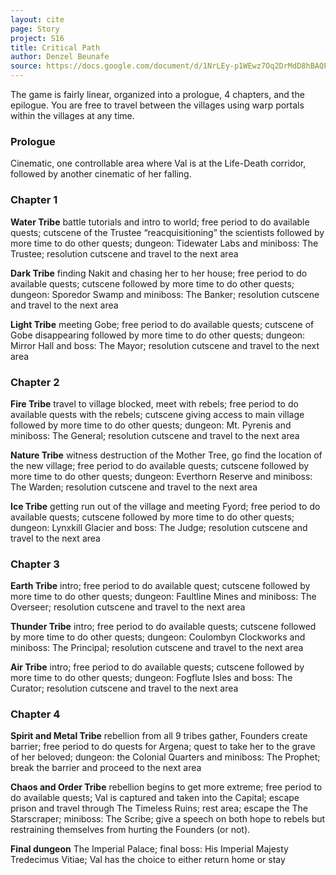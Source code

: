 ```yaml
---
layout: cite
page: Story
project: S16
title: Critical Path
author: Denzel Beunafe
source: https://docs.google.com/document/d/1NrLEy-p1WEwz7Oq2DrMdD8hBAQFW9rioQyi4rslvMqE/edit?usp=sharing
---
```

The game is fairly linear, organized into a prologue, 4 chapters, and the epilogue. You are free to travel between the villages using warp portals within the villages at any time.

### Prologue

Cinematic, one controllable area where Val is at the Life-Death corridor, followed by another cinematic of her falling.

### Chapter 1

**Water Tribe** battle tutorials and intro to world; free period to do available quests; cutscene of the Trustee “reacquisitioning” the scientists followed by more time to do other quests; dungeon: Tidewater Labs and miniboss: The Trustee; resolution cutscene and travel to the next area

**Dark Tribe** finding Nakit and chasing her to her house; free period to do available quests; cutscene followed by more time to do other quests; dungeon: Sporedor Swamp and miniboss: The Banker; resolution cutscene and travel to the next area

**Light Tribe** meeting Gobe; free period to do available quests; cutscene of Gobe disappearing followed by more time to do other quests; dungeon: Mirror Hall and boss: The Mayor; resolution cutscene and travel to the next area

### Chapter 2

**Fire Tribe** travel to village blocked, meet with rebels; free period to do available quests with the rebels; cutscene giving access to main village followed by more time to do other quests; dungeon: Mt. Pyrenis and miniboss: The General; resolution cutscene and travel to the next area

**Nature Tribe** witness destruction of the Mother Tree, go find the location of the new village;  free period to do available quests; cutscene followed by more time to do other quests; dungeon: Everthorn Reserve and miniboss: The Warden; resolution cutscene and travel to the next area

**Ice Tribe** getting run out of the village and meeting Fyord; free period to do available quests; cutscene followed by more time to do other quests; dungeon: Lynxkill Glacier and boss: The Judge; resolution cutscene and travel to the next area

### Chapter 3

**Earth Tribe** intro; free period to do available quest; cutscene followed by more time to do other quests; dungeon: Faultline Mines and miniboss: The Overseer; resolution cutscene and travel to the next area

**Thunder Tribe** intro;  free period to do available quests; cutscene followed by more time to do other quests; dungeon: Coulombyn Clockworks and miniboss: The Principal; resolution cutscene and travel to the next area

**Air Tribe** intro; free period to do available quests; cutscene followed by more time to do other quests; dungeon: Fogflute Isles and boss: The Curator; resolution cutscene and travel to the next area

### Chapter 4

**Spirit and Metal Tribe** rebellion from all 9 tribes gather, Founders create barrier; free period to do quests for Argena; quest to take her to the grave of her beloved; dungeon: the Colonial Quarters and miniboss: The Prophet; break the barrier and proceed to the next area

**Chaos and Order Tribe** rebellion begins to get more extreme; free period to do available quests; Val is captured and taken into the Capital; escape prison and travel through The Timeless Ruins; rest area; escape the The Starscraper; miniboss: The Scribe; give a speech on both hope to rebels but restraining themselves from hurting the Founders (or not).

**Final dungeon** The Imperial Palace; final boss: His Imperial Majesty Tredecimus Vitiae; Val has the choice to either return home or stay
